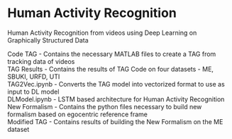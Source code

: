 # Human Activity Recognition

Human Activity Recognition from videos using Deep Learning on Graphically Structured Data

Code TAG - Contains the necessary MATLAB files to create a TAG from tracking data of videos <br />
TAG Results - Contains the results of TAG Code on four datasets - ME, SBUKI, URFD, UTI <br />
TAG2Vec.ipynb - Converts the TAG model into vectorized format to use as input to DL model <br />
DLModel.ipynb - LSTM based architecture for Human Activity Recognition  <br />
New Formalism - Contains the python files necessary to build new formalism based on egocentric reference frame <br /> 
Modified TAG - Contains results of building the New Formalism on the ME dataset <br />
